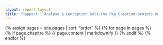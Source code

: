 ```yaml
---
layout: report_layout
title: "Rapport : Analyse & Conception Soli-lms Pkg-Creation-projets-mockup"
---
```


{% assign pages = site.pages | sort: "order" %}
{% for page in pages %}
{% if page.chapitre %}
{{ page.content | markdownify }}
{% endif %}
{% endfor %}
